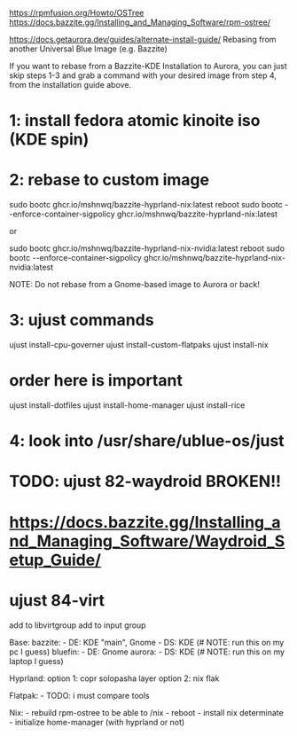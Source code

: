 
https://rpmfusion.org/Howto/OSTree
https://docs.bazzite.gg/Installing_and_Managing_Software/rpm-ostree/

https://docs.getaurora.dev/guides/alternate-install-guide/
Rebasing from another Universal Blue Image (e.g. Bazzite)

If you want to rebase from a Bazzite-KDE Installation to Aurora, you can just skip steps 1-3 and grab a command with your desired image from step 4, from the installation guide above.

# 1: install fedora atomic kinoite iso (KDE spin)

# 2: rebase to custom image
sudo bootc ghcr.io/mshnwq/bazzite-hyprland-nix:latest
reboot
sudo bootc --enforce-container-sigpolicy ghcr.io/mshnwq/bazzite-hyprland-nix:latest

or

sudo bootc ghcr.io/mshnwq/bazzite-hyprland-nix-nvidia:latest
reboot
sudo bootc --enforce-container-sigpolicy ghcr.io/mshnwq/bazzite-hyprland-nix-nvidia:latest

NOTE: Do not rebase from a Gnome-based image to Aurora or back!

# 3: ujust commands
ujust install-cpu-governer
ujust install-custom-flatpaks
ujust install-nix

# order here is important
ujust install-dotfiles
ujust install-home-manager
ujust install-rice

# 4: look into /usr/share/ublue-os/just
# TODO: ujust 82-waydroid BROKEN!!
# https://docs.bazzite.gg/Installing_and_Managing_Software/Waydroid_Setup_Guide/

# ujust 84-virt
add to libvirtgroup
add to input group

Base: 
    bazzite:
        - DE: KDE "main", Gnome
        - DS: KDE  (# NOTE: run this on my pc I guess)
    bluefin: 
        - DE: Gnome
    aurora:
        - DS: KDE  (# NOTE: run this on my laptop I guess)

Hyprland:
    option 1: copr solopasha layer 
    option 2: nix flak

Flatpak: 
    - TODO: i must compare tools

Nix: 
    - rebuild rpm-ostree to be able to /nix
    - reboot
    - install nix determinate
    - initialize home-manager (with hyprland or not)
